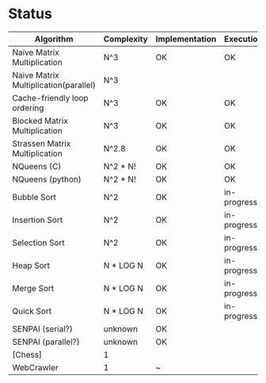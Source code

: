# Status

| Algorithm                             | Complexity | Implementation | Execution   | Graphs      |
|---------------------------------------|------------|----------------|-------------|-------------|
| Naive Matrix Multiplication           | N^3        | OK             | OK          | OK          |
| Naive Matrix Multiplication(parallel) | N^3        |                |             |             |
| Cache-friendly loop ordering          | N^3        | OK             | OK          | OK          |
| Blocked Matrix Multiplication         | N^3        | OK             | OK          | OK          |
| Strassen Matrix Multiplication        | N^2.8      | OK             | OK          | in-progress |
| NQueens (C)                           | N^2 * N!   | OK             | OK          |             |
| NQueens (python)                      | N^2 * N!   | OK             | OK          |             |
| Bubble Sort                           | N^2        | OK             | in-progress |             |
| Insertion Sort                        | N^2        | OK             | in-progress |             |
| Selection Sort                        | N^2        | OK             | in-progress |             |
| Heap Sort                             | N * LOG N  | OK             | in-progress |             |
| Merge Sort                            | N * LOG N  | OK             | in-progress |             |
| Quick Sort                            | N * LOG N  | OK             | in-progress |             |
| SENPAI (serial?)                      | unknown    | OK             |             |             |
| SENPAI (parallel?)                    | unknown    | OK             |             |             |
| [Chess]                               | 1          |                |             |             |
| WebCrawler                            | 1          | ~              |             |             |
